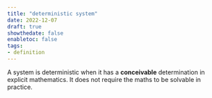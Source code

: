 ```yaml
---
title: "deterministic system"
date: 2022-12-07
draft: true
showthedate: false
enabletoc: false
tags:
- definition
---
```


A system is deterministic when it has a **conceivable** determination in explicit mathematics. It does not require the maths to be solvable in practice.
